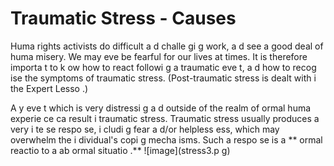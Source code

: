 [Title]: # (Травматический стресс - причины)
[Order]: # (0)

# Traumatic Stress - Causes

Huma
 rights activists do difficult a
d challe
gi
g work, a
d see a good deal of huma
 misery. We may eve
 be fearful for our lives at times. It is therefore importa
t to k
ow how to react followi
g a traumatic eve
t, a
d how to recog
ise the symptoms of traumatic stress. (Post-traumatic stress is dealt with i
 the Expert Lesso
.)

A
y eve
t which is very distressi
g a
d outside of the realm of 
ormal huma
 experie
ce ca
 result i
 traumatic stress. Traumatic stress usually produces a very i
te
se respo
se, i
cludi
g fear a
d/or helpless
ess, which may overwhelm the i
dividual's copi
g mecha
isms. Such a respo
se is a **
ormal reactio
 to a
 ab
ormal situatio
.**
![image](stress3.p
g)
